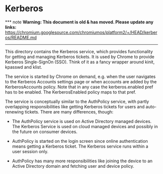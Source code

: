 # Kerberos

*** note
**Warning: This document is old & has moved.  Please update any links:**<br>
https://chromium.googlesource.com/chromiumos/platform2/+/HEAD/kerberos/README.md
***

This directory contains the Kerberos service, which provides functionality for
getting and managing Kerberos tickets. It is used by Chrome to provide Kerberos
Single-SignOn (SSO). Think of it as a fancy wrapper around kinit, kpasswd and
klist.

The service is started by Chrome on demand, e.g. when the user navigates to the
Kerberos Accounts settings page or when accounts are added by the
KerberosAccounts policy. Note that in any case the kerberos.enabled pref has to
be enabled. The KerberosEnabled policy maps to that pref.

The service is conceptually similar to the AuthPolicy service, with partly
overlapping responsibilities like getting Kerberos tickets for users and auto-
renewing tickets. There are many differences, though:

- The AuthPolicy service is used on Active Directory managed devices. The
  Kerberos Service is used on cloud managed devices and possibly in the future
  on consumer devices.

- AuthPolicy is started on the login screen since online authentication means
  getting a Kerberos ticket. The Kerberos service runs within a user session
  only.

- AuthPolicy has many more responsibilities like joining the device to an Active
  Directory domain and fetching user and device policy.
